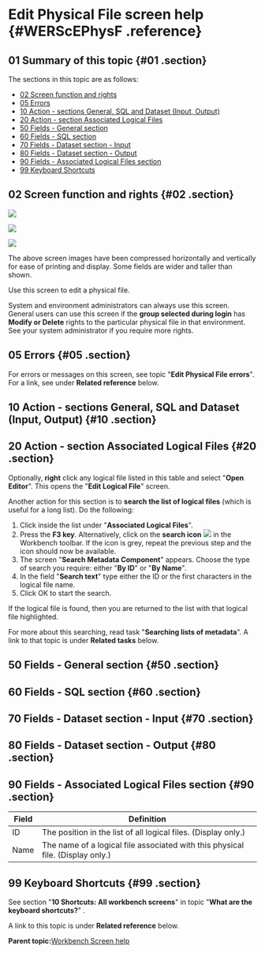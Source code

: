 # Edit Physical File screen help {#WERScEPhysF .reference}

## 01 Summary of this topic {#01 .section}

The sections in this topic are as follows:

-   [02 Screen function and rights](WERScEPhysF.md#02)
-   [05 Errors](WERScEPhysF.md#05)
-   [10 Action - sections General, SQL and Dataset \(Input, Output\)](WERScEPhysF.md#10)
-   [20 Action - section Associated Logical Files](WERScEPhysF.md#20)
-   [50 Fields - General section](WERScEPhysF.md#50)
-   [60 Fields - SQL section](WERScEPhysF.md#60)
-   [70 Fields - Dataset section - Input](WERScEPhysF.md#70)
-   [80 Fields - Dataset section - Output](WERScEPhysF.md#80)
-   [90 Fields - Associated Logical Files section](WERScEPhysF.md#90)
-   [99 Keyboard Shortcuts](WERScEPhysF.md#99)

## 02 Screen function and rights {#02 .section}

![](images/Edit_Physical_File_1_General_ALF_01.gif)

![](images/Edit_Physical_File_2_SQL_01.gif)

![](images/Edit_Physical_File_3_Dataset_01.gif)

The above screen images have been compressed horizontally and vertically for ease of printing and display. Some fields are wider and taller than shown.

Use this screen to edit a physical file.

System and environment administrators can always use this screen. General users can use this screen if the **group selected during login** has **Modify or Delete** rights to the particular physical file in that environment. See your system administrator if you require more rights.

## 05 Errors {#05 .section}

For errors or messages on this screen, see topic "**Edit Physical File errors**". For a link, see under **Related reference** below.

## 10 Action - sections General, SQL and Dataset \(Input, Output\) {#10 .section}

## 20 Action - section Associated Logical Files {#20 .section}

Optionally, **right** click any logical file listed in this table and select "**Open Editor**". This opens the "**Edit Logical File**" screen.

Another action for this section is to **search the list of logical files** \(which is useful for a long list\). Do the following:

1.  Click inside the list under "**Associated Logical Files**".
2.  Press the **F3 key**. Alternatively, click on the **search icon** ![](images/Icon_SearchMetadata_01.gif) in the Workbench toolbar. If the icon is grey, repeat the previous step and the icon should now be available.
3.  The screen "**Search Metadata Component**" appears. Choose the type of search you require: either "**By ID**" or "**By Name**".
4.  In the field "**Search text**" type either the ID or the first characters in the logical file name.
5.  Click OK to start the search.

If the logical file is found, then you are returned to the list with that logical file highlighted.

For more about this searching, read task "**Searching lists of metadata**". A link to that topic is under **Related tasks** below.

## 50 Fields - General section {#50 .section}

## 60 Fields - SQL section {#60 .section}

## 70 Fields - Dataset section - Input {#70 .section}

## 80 Fields - Dataset section - Output {#80 .section}

## 90 Fields - Associated Logical Files section {#90 .section}

|Field|Definition|
|-----|----------|
|ID|The position in the list of all logical files. \(Display only.\)|
|Name|The name of a logical file associated with this physical file. \(Display only.\)|

## 99 Keyboard Shortcuts {#99 .section}

See section "**10 Shortcuts: All workbench screens**" in topic "**What are the keyboard shortcuts?**" .

A link to this topic is under **Related reference** below.

**Parent topic:**[Workbench Screen help](../html/AAR586WEScreens.md)

